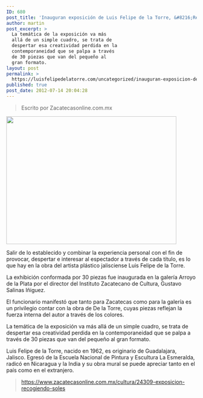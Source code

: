```yaml
---
ID: 680
post_title: 'Inauguran exposición de Luis Felipe de la Torre, &#8216;Recogiendo soles&#8217;'
author: martin
post_excerpt: >
  La temática de la exposición va más
  allá de un simple cuadro, se trata de
  despertar esa creatividad perdida en la
  contemporaneidad que se palpa a través
  de 30 piezas que van del pequeño al
  gran formato.
layout: post
permalink: >
  https://luisfelipedelatorre.com/uncategorized/inauguran-exposicion-de-luis-felipe-de-la-torre-recogiendo-soles/
published: true
post_date: 2012-07-14 20:04:28
---
```

<blockquote>Escrito por Zacatecasonline.com.mx</blockquote>
<img class="size-full wp-image-683 aligncenter" src="https://luisfelipedelatorre.com/wp-content/uploads/2019/01/exposicion-recogiendo-soles.jpg" alt="" width="450" height="338" />

Salir de lo establecido y combinar la experiencia personal con el fin de provocar, despertar e interesar al espectador a través de cada título, es lo que hay en la obra del artista plástico jalisciense Luis Felipe de la Torre.

La exhibición conformada por 30 piezas fue inaugurada en la galería Arroyo de la Plata por el director del Instituto Zacatecano de Cultura, Gustavo Salinas Iñiguez.

El funcionario manifestó que tanto para Zacatecas como para la galería es un privilegio contar con la obra de De la Torre, cuyas piezas reflejan la fuerza interna del autor a través de los colores.

La temática de la exposición va más allá de un simple cuadro, se trata de despertar esa creatividad perdida en la contemporaneidad que se palpa a través de 30 piezas que van del pequeño al gran formato.

Luis Felipe de la Torre, nacido en 1962, es originario de Guadalajara, Jalisco. Egresó de la Escuela Nacional de Pintura y Escultura La Esmeralda, radicó en Nicaragua y la India y su obra mural se puede apreciar tanto en el país como en el extranjero.
<blockquote><a href="https://www.zacatecasonline.com.mx/cultura/24309-exposicion-recogiendo-soles">https://www.zacatecasonline.com.mx/cultura/24309-exposicion-recogiendo-soles</a></blockquote>